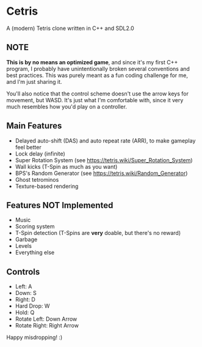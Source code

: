 # Cetris

A (modern) Tetris clone written in C++ and SDL2.0

## NOTE
**This is by no means an optimized game**, and since it's my first C++ program, I probably have unintentionally broken several conventions and best practices. This was purely meant as a fun coding challenge for me, and I'm just sharing it.

You'll also notice that the control scheme doesn't use the arrow keys for movement, but WASD. It's just what I'm comfortable with, since it very much resembles how you'd play on a controller.

## Main Features
- Delayed auto-shift (DAS) and auto repeat rate (ARR), to make gameplay feel better
- Lock delay (infinite)
- Super Rotation System (see https://tetris.wiki/Super_Rotation_System)
- Wall kicks (T-Spin as much as you want)
- BPS's Random Generator (see https://tetris.wiki/Random_Generator)
- Ghost tetrominos
- Texture-based rendering

## Features NOT Implemented
- Music
- Scoring system
- T-Spin detection (T-Spins are **very** doable, but there's no reward)
- Garbage
- Levels
- Everything else

## Controls
- Left: A
- Down: S
- Right: D
- Hard Drop: W
- Hold: Q
- Rotate Left: Down Arrow
- Rotate Right: Right Arrow

Happy misdropping! :)
